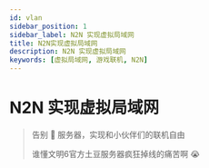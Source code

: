 ```yaml
---
id: vlan
sidebar_position: 1
sidebar_label: N2N 实现虚拟局域网
title: N2N实现虚拟局域网
description: N2N 实现虚拟局域网
keywords: [虚拟局域网, 游戏联机, N2N]
---
```


# N2N 实现虚拟局域网

> 告别 🥔 服务器，实现和小伙伴们的联机自由
>
> 谁懂文明6官方土豆服务器疯狂掉线的痛苦啊 😭
